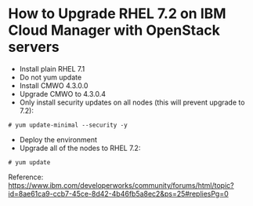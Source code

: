 # How to Upgrade RHEL 7.2 on IBM Cloud Manager with OpenStack servers
* Install plain RHEL 7.1
* Do not yum update
* Install CMWO 4.3.0.0
* Upgrade CMWO to 4.3.0.4
* Only install security updates on all nodes (this will prevent upgrade to 7.2):
```
# yum update-minimal --security -y
```
* Deploy the environment
* Upgrade all of the nodes to RHEL 7.2:
```
# yum update
```

Reference: https://www.ibm.com/developerworks/community/forums/html/topic?id=8ae61ca9-ccb7-45ce-8d42-4b46fb5a8ec2&ps=25#repliesPg=0
